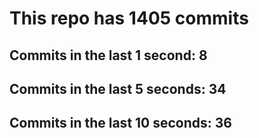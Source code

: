 # This repo has 1405 commits

## Commits in the last 1 second: 8
## Commits in the last 5 seconds: 34
## Commits in the last 10 seconds: 36
